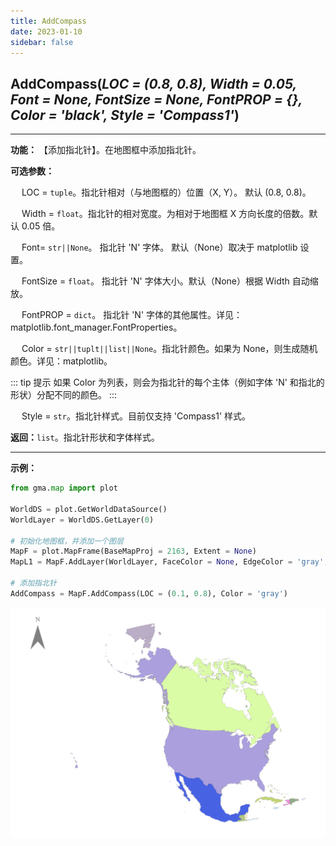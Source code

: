 ```yaml
---
title: AddCompass
date: 2023-01-10
sidebar: false
---
```


## **AddCompass**(*LOC = (0.8, 0.8), Width = 0.05, Font = None, FontSize = None, FontPROP = {}, Color = 'black', Style = 'Compass1'*)<Badge text="1.1.2 +"/> 

---

**功能：** 【添加指北针】。在地图框中添加指北针。

**可选参数：**

&emsp; LOC = `tuple`。指北针相对（与地图框的）位置（X, Y）。 默认 (0.8, 0.8)。

&emsp; Width = `float`。指北针的相对宽度。为相对于地图框 X 方向长度的倍数。默认 0.05 倍。    

&emsp; Font= `str||None`。 指北针 'N' 字体。 默认（None）取决于 matplotlib 设置。

&emsp; FontSize = `float`。 指北针 'N' 字体大小。默认（None）根据 Width 自动缩放。

&emsp; FontPROP = `dict`。 指北针 'N' 字体的其他属性。详见：matplotlib.font_manager.FontProperties。

&emsp; Color = `str||tuplt||list||None`。指北针颜色。如果为 None，则生成随机颜色。详见：matplotlib。

::: tip 提示
如果 Color 为列表，则会为指北针的每个主体（例如字体 'N' 和指北的形状）分配不同的颜色。
:::

&emsp; Style = `str`。指北针样式。目前仅支持 'Compass1' 样式。

**返回：**`list`。指北针形状和字体样式。

---

**示例：**
```python
from gma.map import plot

WorldDS = plot.GetWorldDataSource()
WorldLayer = WorldDS.GetLayer(0)

# 初始化地图框，并添加一个图层
MapF = plot.MapFrame(BaseMapProj = 2163, Extent = None)
MapL1 = MapF.AddLayer(WorldLayer, FaceColor = None, EdgeColor = 'gray', LineWidth = 0.1)

# 添加指北针
AddCompass = MapF.AddCompass(LOC = (0.1, 0.8), Color = 'gray')
```
![](/map/AddCompass.png)

